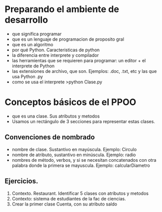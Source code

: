 # Preparando el ambiente de desarrollo

- que significa programar
- que es un lenguaje de programacion de proposito gral
- que es un algoritmo
- por qué Python. Caracteristicas de python
- la diferencia entre interprete y compilador
- las herramientas que se requieren para programar: un editor + el interprete de Python
- las extensiones de archivo, que son. Ejemplos: .doc, .txt, etc y las que usa Python .py
- como se usa el interprete >python Clase.py

# Conceptos básicos de el PPOO
- que es una clase. Sus atributos y metodos
- Usamos un rectángulo de 3 secciones para representar estas clases.

## Convenciones de nombrado
- nombre de clase. Sustantivo en mayúscula. Ejemplo: Circulo
- nombre de atributo, sustantivo en minúscula. Ejemplo: radio
- nombres de método, verbos, y si se necesitan concatenados con otra palabra donde la primera se mayuscula. Ejemplo: calcularDiametro

## Ejercicios. 
1. Contexto. Restaurant. Identificar 5 clases con atributos y metodos
2. Contexto: sistema de estudiantes de la fac de ciencias.
3. Crear la primer clase Cuenta, con su atributo saldo

